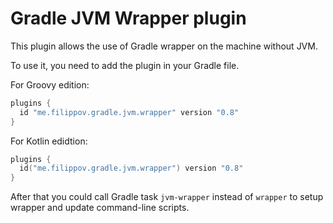 # Gradle JVM Wrapper plugin
This plugin allows the use of Gradle wrapper on the machine without JVM.

To use it, you need to add the plugin in your Gradle file.

For Groovy edition:
```groovy
plugins {
  id "me.filippov.gradle.jvm.wrapper" version "0.8"
}
```
For Kotlin edidtion:
```kotlin
plugins {
  id("me.filippov.gradle.jvm.wrapper") version "0.8"
}
```
After that you could call Gradle task `jvm-wrapper` instead of `wrapper` to setup wrapper and update command-line scripts.